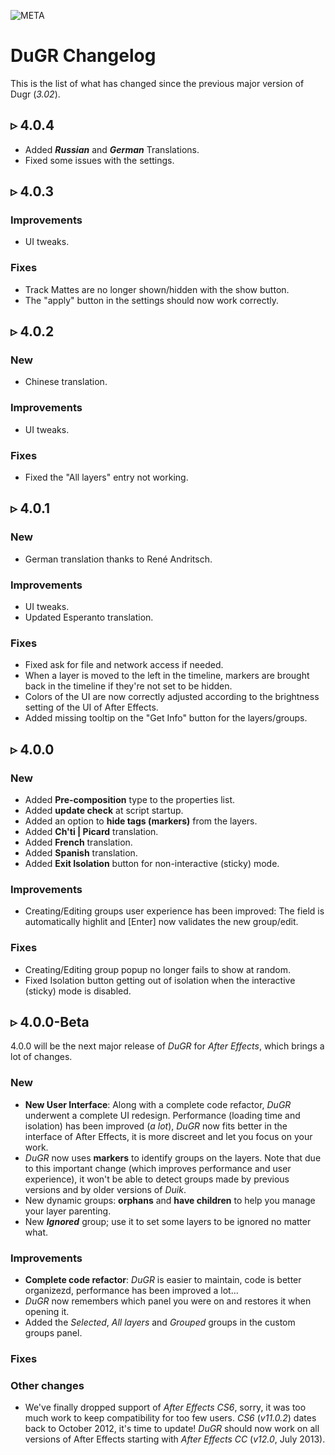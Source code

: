 ![META](license:GNU-FDL;copyright:2021;updated:2021/08/11)

# DuGR Changelog

This is the list of what has changed since the previous major version of Dugr (*3.02*).

## ▹ 4.0.4

- Added ***Russian*** and ***German*** Translations.
- Fixed some issues with the settings.

## ▹ 4.0.3

### Improvements

- UI tweaks.

### Fixes

- Track Mattes are no longer shown/hidden with the show button.
- The "apply" button in the settings should now work correctly.

## ▹ 4.0.2

### New

- Chinese translation.

### Improvements

- UI tweaks.

### Fixes

- Fixed the "All layers" entry not working.

## ▹ 4.0.1

### New

- German translation thanks to René Andritsch.

### Improvements

- UI tweaks.
- Updated Esperanto translation.

### Fixes

- Fixed ask for file and network access if needed.
- When a layer is moved to the left in the timeline, markers are brought back in the timeline if they're not set to be hidden.
- Colors of the UI are now correctly adjusted according to the brightness setting of the UI of After Effects.
- Added missing tooltip on the "Get Info" button for the layers/groups.

## ▹ 4.0.0

### New

- Added **Pre-composition** type to the properties list.
- Added **update check** at script startup.
- Added an option to **hide tags (markers)** from the layers.
- Added **Ch'ti | Picard** translation.
- Added **French** translation.
- Added **Spanish** translation.
- Added **Exit Isolation** button for non-interactive (sticky) mode.

### Improvements

- Creating/Editing groups user experience has been improved: The field is automatically highlit and [Enter] now validates the new group/edit.

### Fixes

- Creating/Editing group popup no longer fails to show at random.
- Fixed Isolation button getting out of isolation when the interactive (sticky) mode is disabled.

## ▹ 4.0.0-Beta

4.0.0 will be the next major release of *DuGR* for *After Effects*, which brings a lot of changes.

### New

- **New User Interface**: Along with a complete code refactor, *DuGR* underwent a complete UI redesign. Performance (loading time and isolation) has been improved (*a lot*), *DuGR* now fits better in the interface of After Effects, it is more discreet and let you focus on your work.
- *DuGR* now uses **markers** to identify groups on the layers. Note that due to this important change (which improves performance and user experience), it won't be able to detect groups made by previous versions and by older versions of *Duik*.
- New dynamic groups: **orphans** and **have children** to help you manage your layer parenting.
- New ***Ignored*** group; use it to set some layers to be ignored no matter what.

### Improvements

- **Complete code refactor**: *DuGR* is easier to maintain, code is better organizezd, performance has been improved a lot...
- *DuGR* now remembers which panel you were on and restores it when opening it.
- Added the *Selected*, *All layers* and *Grouped* groups in the custom groups panel.

### Fixes

### Other changes

- We've finally dropped support of *After Effects CS6*, sorry, it was too much work to keep compatibility for too few users. *CS6* (*v11.0.2*) dates back to October 2012, it's time to update! *DuGR* should now work on all versions of After Effects starting with *After Effects CC* (*v12.0*, July 2013).